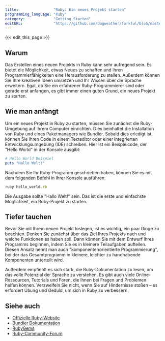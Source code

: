 ```yaml
---
title:                "Ruby: Ein neues Projekt starten"
programming_language: "Ruby"
category:             "Getting Started"
editURL:              "https://github.com/dogweather/forkful/blob/master/content/de/ruby/starting-a-new-project.md"
---
```


{{< edit_this_page >}}

## Warum

Das Erstellen eines neuen Projekts in Ruby kann sehr aufregend sein. Es bietet die Möglichkeit, etwas Neues zu schaffen und Ihren Programmierfähigkeiten eine Herausforderung zu stellen. Außerdem können Sie Ihre kreativen Ideen umsetzen und Ihr Wissen über die Sprache erweitern. Egal, ob Sie ein erfahrener Ruby-Programmierer sind oder gerade erst anfangen, es gibt immer einen guten Grund, ein neues Projekt zu starten.

## Wie man anfängt

Um ein neues Projekt in Ruby zu starten, müssen Sie zunächst die Ruby-Umgebung auf Ihrem Computer einrichten. Dies beinhaltet die Installation von Ruby und eines Paketmanagers wie Bundler. Sobald dies erledigt ist, können Sie Ihren Code in einem Texteditor oder einer integrierten Entwicklungsumgebung (IDE) schreiben. Hier ist ein Beispielcode, der "Hello World" in der Konsole ausgibt:

```Ruby
# Hello World Beispiel
puts "Hallo Welt!"
```

Nachdem Sie Ihr Ruby-Programm geschrieben haben, können Sie es mit dem folgenden Befehl in Ihrer Konsole ausführen:

```Ruby
ruby hello_world.rb
```

Die Ausgabe sollte "Hallo Welt!" sein. Das ist die erste und einfachste Möglichkeit, ein Ruby-Projekt zu starten.

## Tiefer tauchen

Bevor Sie mit Ihrem neuen Projekt loslegen, ist es wichtig, ein paar Dinge zu beachten. Denken Sie zunächst über das Ziel Ihres Projekts nach und welche Funktionen es haben soll. Dann können Sie mit dem Entwurf Ihres Programms beginnen, indem Sie es in kleinere Teilaufgaben aufteilen. Diesen Ansatz nennt man auch "komponentenorientierte Programmierung", bei der das Gesamtprogramm in kleinere, leichter zu handhabende Komponenten unterteilt wird.

Außerdem empfiehlt es sich stark, die Ruby-Dokumentation zu lesen, um das volle Potenzial der Sprache zu verstehen. Es gibt auch viele Online-Ressourcen, Tutorials und Foren, die Ihnen bei Fragen und Problemen helfen können. Verzweifeln Sie nicht, wenn Sie auf Hindernisse stoßen – es erfordert Übung und Geduld, um sich in Ruby zu verbessern.

## Siehe auch

- [Offizielle Ruby-Website](https://www.ruby-lang.org/de/)
- [Bundler Dokumentation](https://bundler.io/)
- [RubyGems](https://rubygems.org/)
- [Ruby-Community-Forum](https://ruby-talk.org/)